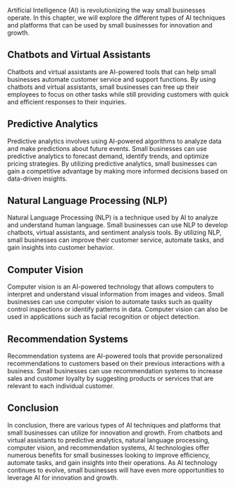

Artificial Intelligence (AI) is revolutionizing the way small businesses operate. In this chapter, we will explore the different types of AI techniques and platforms that can be used by small businesses for innovation and growth.

Chatbots and Virtual Assistants
-------------------------------

Chatbots and virtual assistants are AI-powered tools that can help small businesses automate customer service and support functions. By using chatbots and virtual assistants, small businesses can free up their employees to focus on other tasks while still providing customers with quick and efficient responses to their inquiries.

Predictive Analytics
--------------------

Predictive analytics involves using AI-powered algorithms to analyze data and make predictions about future events. Small businesses can use predictive analytics to forecast demand, identify trends, and optimize pricing strategies. By utilizing predictive analytics, small businesses can gain a competitive advantage by making more informed decisions based on data-driven insights.

Natural Language Processing (NLP)
---------------------------------

Natural Language Processing (NLP) is a technique used by AI to analyze and understand human language. Small businesses can use NLP to develop chatbots, virtual assistants, and sentiment analysis tools. By utilizing NLP, small businesses can improve their customer service, automate tasks, and gain insights into customer behavior.

Computer Vision
---------------

Computer vision is an AI-powered technology that allows computers to interpret and understand visual information from images and videos. Small businesses can use computer vision to automate tasks such as quality control inspections or identify patterns in data. Computer vision can also be used in applications such as facial recognition or object detection.

Recommendation Systems
----------------------

Recommendation systems are AI-powered tools that provide personalized recommendations to customers based on their previous interactions with a business. Small businesses can use recommendation systems to increase sales and customer loyalty by suggesting products or services that are relevant to each individual customer.

Conclusion
----------

In conclusion, there are various types of AI techniques and platforms that small businesses can utilize for innovation and growth. From chatbots and virtual assistants to predictive analytics, natural language processing, computer vision, and recommendation systems, AI technologies offer numerous benefits for small businesses looking to improve efficiency, automate tasks, and gain insights into their operations. As AI technology continues to evolve, small businesses will have even more opportunities to leverage AI for innovation and growth.

